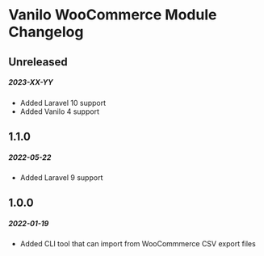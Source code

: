 # Vanilo WooCommerce Module Changelog

## Unreleased
##### 2023-XX-YY

- Added Laravel 10 support
- Added Vanilo 4 support

## 1.1.0
##### 2022-05-22

- Added Laravel 9 support

## 1.0.0
##### 2022-01-19

- Added CLI tool that can import from WooCommmerce CSV export files 
